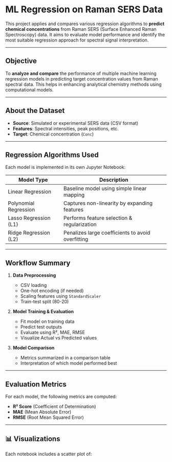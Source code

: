 # ML Regression on Raman SERS Data

This project applies and compares various regression algorithms to **predict chemical concentrations** from Raman SERS (Surface Enhanced Raman Spectroscopy) data. It aims to evaluate model performance and identify the most suitable regression approach for spectral signal interpretation.

---

## Objective

To **analyze and compare** the performance of multiple machine learning regression models in predicting target concentration values from Raman spectral data. This helps in enhancing analytical chemistry methods using computational models.

---

## About the Dataset

- **Source**: Simulated or experimental SERS data (CSV format)
- **Features**: Spectral intensities, peak positions, etc.
- **Target**: Chemical concentration (`Conc`)

---

## Regression Algorithms Used

Each model is implemented in its own Jupyter Notebook:

| Model Type         | Description                                |
|--------------------|--------------------------------------------|
| Linear Regression  | Baseline model using simple linear mapping |
| Polynomial Regression | Captures non-linearity by expanding features |
| Lasso Regression (L1) | Performs feature selection & regularization |
| Ridge Regression (L2) | Penalizes large coefficients to avoid overfitting |

---

## Workflow Summary

1. **Data Preprocessing**
   - CSV loading
   - One-hot encoding (if needed)
   - Scaling features using `StandardScaler`
   - Train-test split (80-20)

2. **Model Training & Evaluation**
   - Fit model on training data
   - Predict test outputs
   - Evaluate using R², MAE, RMSE
   - Visualize Actual vs Predicted values

3. **Model Comparison**
   - Metrics summarized in a comparison table
   - Interpretation of which model performed best

---

## Evaluation Metrics

For each model, the following metrics are computed:

- **R² Score** (Coefficient of Determination)
- **MAE** (Mean Absolute Error)
- **RMSE** (Root Mean Squared Error)

---

## 📊 Visualizations

Each notebook includes a scatter plot of:
